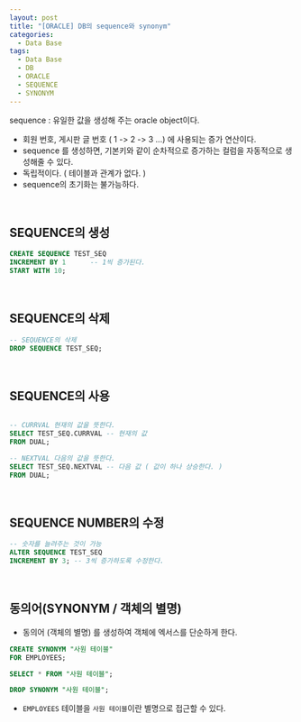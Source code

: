 ```yaml
---
layout: post
title: "[ORACLE] DB의 sequence와 synonym"
categories:
  - Data Base
tags:
  - Data Base
  - DB
  - ORACLE
  - SEQUENCE
  - SYNONYM
---
```



sequence : 유일한 값을 생성해 주는 oracle object이다.

- 회원 번호, 게시판 글 번호 ( 1 -> 2 -> 3 ...) 에 사용되는 증가 연산이다.
- sequence 를 생성하면, 기본키와 같이 순차적으로 증가하는 컬럼을 자동적으로 생성해줄 수 있다.
- 독립적이다. ( 테이블과 관계가 없다. )
- sequence의 초기화는 불가능하다.

<br>

## SEQUENCE의 생성

```sql
CREATE SEQUENCE TEST_SEQ
INCREMENT BY 1      -- 1씩 증가된다.
START WITH 10;
```

<br>

## SEQUENCE의 삭제

```sql
-- SEQUENCE의 삭제
DROP SEQUENCE TEST_SEQ;
```

<br>

## SEQUENCE의 사용

```sql

-- CURRVAL 현재의 값을 뜻한다.
SELECT TEST_SEQ.CURRVAL -- 현재의 값
FROM DUAL;

-- NEXTVAL 다음의 값을 뜻한다.
SELECT TEST_SEQ.NEXTVAL -- 다음 값 ( 값이 하나 상승한다. )
FROM DUAL;
```

<br>

## SEQUENCE NUMBER의 수정

```sql
-- 숫자를 늘려주는 것이 가능
ALTER SEQUENCE TEST_SEQ
INCREMENT BY 3; -- 3씩 증가하도록 수정한다.
```

<br>

## 동의어(SYNONYM / 객체의 별명)

- 동의어 (객체의 별명) 를 생성하여 객체에 엑서스를 단순하게 한다.

```sql
CREATE SYNONYM "사원 테이블"
FOR EMPLOYEES;

SELECT * FROM "사원 테이블";

DROP SYNONYM "사원 테이블";
```

- ```EMPLOYEES``` 테이블을 ```사원 테이블```이란 별명으로 접근할 수 있다.

